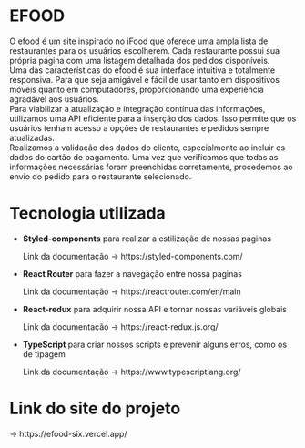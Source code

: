 <h1>EFOOD</h1>

<p>
   O efood é um site inspirado no iFood que oferece uma ampla lista de restaurantes para os usuários escolherem. Cada restaurante possui sua própria página com uma listagem detalhada dos pedidos disponíveis.
   <br />
   Uma das características do efood é sua interface intuitiva e totalmente responsiva. Para que seja amigável e fácil de usar tanto em dispositivos móveis quanto em computadores, proporcionando uma experiência agradável aos usuários.
   <br />
   Para viabilizar a atualização e integração contínua das informações, utilizamos uma API eficiente para a inserção dos dados. Isso permite que os usuários tenham acesso a opções de restaurantes e pedidos sempre atualizadas.
   <br />
    Realizamos a validação dos dados do cliente, especialmente ao incluir os dados do cartão de pagamento. Uma vez que verificamos que todas as informações necessárias foram preenchidas corretamente, procedemos ao envio do pedido para o restaurante selecionado.
</p>

<h1>Tecnologia utilizada</h1>

<ul>
    <li>
        <p><b>Styled-components</b> para realizar a estilização de nossas páginas</p>
          Link da documentação  -> https://styled-components.com/
    </li>
    <li>
        <p><b>React Router</b> para fazer a navegação entre nossa paginas</p>
          Link da documentação  -> https://reactrouter.com/en/main
    </li>
    <li>
        <p><b>React-redux</b> para adquirir nossa API e tornar nossas variáveis globais</p>
          Link da documentação  -> https://react-redux.js.org/
    </li>
    <li>
        <p><b>TypeScript</b> para criar nossos scripts e prevenir alguns erros, como os de tipagem</p>
          Link da documentação  -> https://www.typescriptlang.org/
    </li>
</ul>


<h1>Link do site do projeto</h1>
-> https://efood-six.vercel.app/